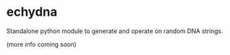 # echydna

Standalone python module to generate and operate on random DNA strings.

(more info coming soon)

